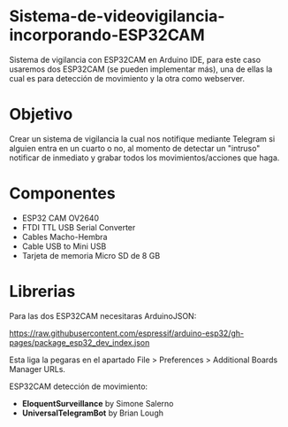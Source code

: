 # Sistema-de-videovigilancia-incorporando-ESP32CAM

Sistema de vigilancia con ESP32CAM en Arduino IDE, para este caso usaremos dos ESP32CAM (se pueden implementar más), una de ellas la cual es para detección de movimiento y la otra como webserver.

# Objetivo
Crear un sistema de vigilancia la cual nos notifique mediante Telegram si alguien entra en un cuarto o no, al momento de detectar un "intruso" notificar de inmediato y grabar todos los movimientos/acciones que haga.


# Componentes
* ESP32 CAM OV2640
* FTDI TTL USB Serial Converter
* Cables Macho-Hembra
* Cable USB to Mini USB
* Tarjeta de memoria Micro SD de 8 GB




# Librerias
Para las dos ESP32CAM necesitaras ArduinoJSON:

https://raw.githubusercontent.com/espressif/arduino-esp32/gh-pages/package_esp32_dev_index.json

Esta liga la pegaras en el apartado  File > Preferences > Additional Boards Manager URLs.


ESP32CAM detección de movimiento:
* **EloquentSurveillance** by Simone Salerno
* **UniversalTelegramBot** by Brian Lough

